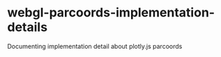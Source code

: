 # webgl-parcoords-implementation-details
Documenting  implementation detail about plotly.js parcoords

